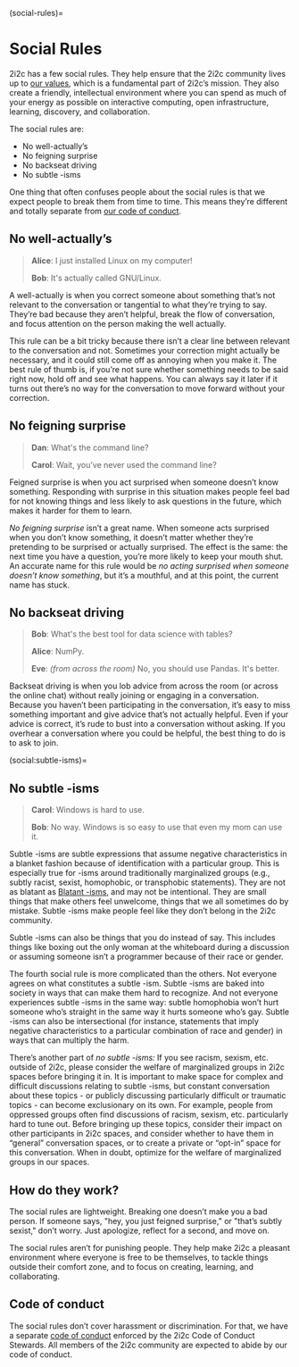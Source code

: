 (social-rules)=
# Social Rules

2i2c has a few social rules. They help ensure that the 2i2c community lives up to [our values](https://2i2c.org/values/), which is a fundamental part of 2i2c’s mission. They also create a friendly, intellectual environment where you can spend as much of your energy as possible on interactive computing, open infrastructure, learning, discovery, and collaboration.

The social rules are:

- No well-actually’s
- No feigning surprise
- No backseat driving
- No subtle -isms

One thing that often confuses people about the social rules is that we expect people to break them from time to time. This means they’re different and totally separate from [our code of conduct](https://github.com/2i2c-org/team-compass/blob/1d1e71a38049307f1d47800a8589dd1fad367e4d/culture/code-of-conduct.md).

## No well-actually’s

> **Alice**: I just installed Linux on my computer!
> 
> **Bob**: It's actually called GNU/Linux.


A well-actually is when you correct someone about something that’s not relevant to the conversation or tangential to what they’re trying to say. They’re bad because they aren’t helpful, break the flow of conversation, and focus attention on the person making the well actually.

This rule can be a bit tricky because there isn’t a clear line between relevant to the conversation and not. Sometimes your correction might actually be necessary, and it could still come off as annoying when you make it. The best rule of thumb is, if you’re not sure whether something needs to be said right now, hold off and see what happens. You can always say it later if it turns out there’s no way for the conversation to move forward without your correction.

## No feigning surprise

> **Dan**: What's the command line?
> 
> **Carol**: Wait, you've never used the command line?

Feigned surprise is when you act surprised when someone doesn’t know something. Responding with surprise in this situation makes people feel bad for not knowing things and less likely to ask questions in the future, which makes it harder for them to learn.

_No feigning surprise_ isn’t a great name. When someone acts surprised when you don’t know something, it doesn’t matter whether they’re pretending to be surprised or actually surprised. The effect is the same: the next time you have a question, you’re more likely to keep your mouth shut. An accurate name for this rule would be _no acting surprised when someone doesn’t know something_, but it’s a mouthful, and at this point, the current name has stuck.

## No backseat driving

> **Bob**: What's the best tool for data science with tables?
> 
> **Alice**: NumPy.
> 
> **Eve**: _(from across the room)_ No, you should use Pandas. It's better.

Backseat driving is when you lob advice from across the room (or across the online chat) without really joining or engaging in a conversation. Because you haven’t been participating in the conversation, it’s easy to miss something important and give advice that’s not actually helpful. Even if your advice is correct, it’s rude to bust into a conversation without asking. If you overhear a conversation where you could be helpful, the best thing to do is to ask to join.

(social:subtle-isms)=

## No subtle -isms

> **Carol**: Windows is hard to use.
> 
> **Bob**: No way. Windows is so easy to use that even my mom can use it.

Subtle -isms are subtle expressions that assume negative characteristics in a blanket fashion because of identification with a particular group. This is especially true for -isms around traditionally marginalized groups (e.g., subtly racist, sexist, homophobic, or transphobic statements). They are not as blatant as [Blatant -isms](coc:unwelcoming-behavior), and may not be intentional. They are small things that make others feel unwelcome, things that we all sometimes do by mistake. Subtle -isms make people feel like they don’t belong in the 2i2c community.

Subtle -isms can also be things that you do instead of say. This includes things like boxing out the only woman at the whiteboard during a discussion or assuming someone isn’t a programmer because of their race or gender.

The fourth social rule is more complicated than the others. Not everyone agrees on what constitutes a subtle -ism. Subtle -isms are baked into society in ways that can make them hard to recognize. And not everyone experiences subtle -isms in the same way: subtle homophobia won’t hurt someone who’s straight in the same way it hurts someone who’s gay. Subtle -isms can also be intersectional (for instance, statements that imply negative characteristics to a particular combination of race and gender) in ways that can multiply the harm.

There’s another part of _no subtle -isms:_ If you see racism, sexism, etc. outside of 2i2c, please consider the welfare of marginalized groups in 2i2c spaces before bringing it in. It is important to make space for complex and difficult discussions relating to subtle -isms, but constant conversation about these topics - or publicly discussing particularly difficult or traumatic topics - can become exclusionary on its own. For example, people from oppressed groups often find discussions of racism, sexism, etc. particularly hard to tune out. Before bringing up these topics, consider their impact on other participants in 2i2c spaces, and consider whether to have them in “general” conversation spaces, or to create a private or “opt-in” space for this conversation. When in doubt, optimize for the welfare of marginalized groups in our spaces.

## How do they work?

The social rules are lightweight. Breaking one doesn’t make you a bad person. If someone says, "hey, you just feigned surprise," or "that’s subtly sexist," don’t worry. Just apologize, reflect for a second, and move on.

The social rules aren’t for punishing people. They help make 2i2c a pleasant environment where everyone is free to be themselves, to tackle things outside their comfort zone, and to focus on creating, learning, and collaborating.

## Code of conduct

The social rules don’t cover harassment or discrimination. For that, we have a separate [code of conduct](https://www.recurse.com/code-of-conduct) enforced by the 2i2c Code of Conduct Stewards. All members of the 2i2c community are expected to abide by our code of conduct.
